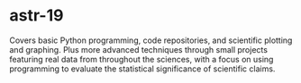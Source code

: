 # astr-19
Covers basic Python programming, code repositories, and scientific plotting and graphing. Plus more advanced techniques through small projects featuring real data from throughout the sciences, with a focus on using programming to evaluate the statistical significance of scientific claims.
